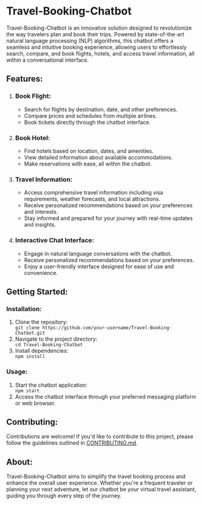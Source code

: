 <!DOCTYPE html>
<html lang="en">
<head>
    <meta charset="UTF-8">
    <meta name="viewport" content="width=device-width, initial-scale=1.0">
    <title>Travel-Booking-Chatbot</title>
</head>
<body>
    <h1>Travel-Booking-Chatbot</h1>
    <p>Travel-Booking-Chatbot is an innovative solution designed to revolutionize the way travelers plan and book their trips. Powered by state-of-the-art natural language processing (NLP) algorithms, this chatbot offers a seamless and intuitive booking experience, allowing users to effortlessly search, compare, and book flights, hotels, and access travel information, all within a conversational interface.</p>
    <h2>Features:</h2>
    <ol>
        <li>
            <h3>Book Flight:</h3>
            <ul>
                <li>Search for flights by destination, date, and other preferences.</li>
                <li>Compare prices and schedules from multiple airlines.</li>
                <li>Book tickets directly through the chatbot interface.</li>
            </ul>
        </li>
        <li>
            <h3>Book Hotel:</h3>
            <ul>
                <li>Find hotels based on location, dates, and amenities.</li>
                <li>View detailed information about available accommodations.</li>
                <li>Make reservations with ease, all within the chatbot.</li>
            </ul>
        </li>
        <li>
            <h3>Travel Information:</h3>
            <ul>
                <li>Access comprehensive travel information including visa requirements, weather forecasts, and local attractions.</li>
                <li>Receive personalized recommendations based on your preferences and interests.</li>
                <li>Stay informed and prepared for your journey with real-time updates and insights.</li>
            </ul>
        </li>
        <li>
            <h3>Interactive Chat Interface:</h3>
            <ul>
                <li>Engage in natural language conversations with the chatbot.</li>
                <li>Receive personalized recommendations based on your preferences.</li>
                <li>Enjoy a user-friendly interface designed for ease of use and convenience.</li>
            </ul>
        </li>
    </ol>
    <h2>Getting Started:</h2>
    <h3>Installation:</h3>
    <ol>
        <li>Clone the repository:</li>
        <code>git clone https://github.com/your-username/Travel-Booking-Chatbot.git</code>
        <li>Navigate to the project directory:</li>
        <code>cd Travel-Booking-Chatbot</code>
        <li>Install dependencies:</li>
        <code>npm install</code>
    </ol>
    <h3>Usage:</h3>
    <ol>
        <li>Start the chatbot application:</li>
        <code>npm start</code>
        <li>Access the chatbot interface through your preferred messaging platform or web browser.</li>
    </ol>
    <h2>Contributing:</h2>
    <p>Contributions are welcome! If you'd like to contribute to this project, please follow the guidelines outlined in <a href="CONTRIBUTING.md">CONTRIBUTING.md</a>.</p>
    <h2>About:</h2>
    <p>Travel-Booking-Chatbot aims to simplify the travel booking process and enhance the overall user experience. Whether you're a frequent traveler or planning your next adventure, let our chatbot be your virtual travel assistant, guiding you through every step of the journey.</p>
</body>
</html>
